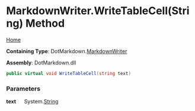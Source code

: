 # MarkdownWriter\.WriteTableCell\(String\) Method

[Home](../../../README.md)

**Containing Type**: DotMarkdown\.[MarkdownWriter](../README.md)

**Assembly**: DotMarkdown\.dll

```csharp
public virtual void WriteTableCell(string text)
```

### Parameters

**text** &emsp; System\.[String](https://docs.microsoft.com/en-us/dotnet/api/system.string)